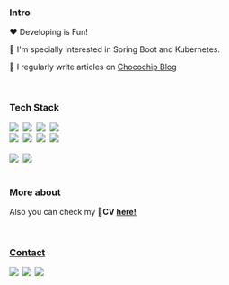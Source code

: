 <h3 align="left">Intro</h3>
 <p> ❤ Developing is Fun! </p>
 <p>🔭 I'm specially interested in Spring Boot and Kubernetes.</p>
 <p>📝 I regularly write articles on <a href="https://velog.io/@chocochip">Chocochip Blog</a></p>

<br>
<h3 align="left">Tech Stack</h3>
<div align=left>
  <img src="https://img.shields.io/badge/Javascript-F7DF1E?style=flat-square&logo=javascript&logoColor=000000"/>&nbsp
  <img src="https://img.shields.io/badge/Java-E34F26?style=flat-square&logo=java&logoColor=FFFFFF"/>&nbsp
  <img src="https://img.shields.io/badge/C++-F34B7D?style=flat-square&logo=c%2B%2B&logoColor=FFFFFF"/>&nbsp
<!--   <img src="https://img.shields.io/badge/C%23-239120?style=flat-square&logo=c-sharp&logoColor=FFFFFF"/>&nbsp -->
  <img src="https://img.shields.io/badge/Python-3572A5?style=flat-square&logo=Python&logoColor=FFFFFF"/>&nbsp
   <br>
  <img src="https://img.shields.io/badge/Node.js-339933?style=flat-square&logo=node.js&logoColor=white"/>&nbsp
  <img src="https://img.shields.io/badge/Spring-6DB33F?style=flat-square&logo=spring&logoColor=white"/>&nbsp
  <img src="https://img.shields.io/badge/AWS-FF9900?style=flat-square&logo=Amazon AWS&logoColor=white"/>&nbsp
  <img src="https://img.shields.io/badge/Kubernetes-326CE5?style=flat-square&logo=kubernetes&logoColor=white"/>&nbsp
   <br>
   <br>
</div>

<div align=left>
  <img src="http://mazassumnida.wtf/api/mini/generate_badge?boj=chocochip101"/>&nbsp
  <img src="http://mazassumnida.wtf/api/mini/generate_badge?boj=kiho1998"/>&nbsp
</div>

<br>
 <h3>More about</h3>
 <p>
Also you can check my 📃<b>CV <a href="https://github.com/Chocochip101/CV/blob/main/CV-230101.pdf" target="_blank"> here!
 </p>
 
<br>
 <h3>Contact</h3>
 <p>
  <img src="https://img.shields.io/badge/chocochip101-0A66C2?style=flat-square&logo=linkedin&logoColor=white"/></a>&nbsp
  <img src="https://img.shields.io/badge/dev.chocochip-EA4335?style=flat-square&logo=gmail&logoColor=white"/></a>&nbsp
  <img src="https://img.shields.io/badge/symb0l__0310-E4405F?style=flat-square&logo=instagram&logoColor=white"/></a>&nbsp
</p>

<!--
**Chocochip101/Chocochip101** is a ✨ _special_ ✨ repository because its `README.md` (this file) appears on your GitHub profile.

Here are some ideas to get you started:

- 🔭 I’m currently working on ...
- 🌱 I’m currently learning ...
- 👯 I’m looking to collaborate on ...
- 🤔 I’m looking for help with ...
- 💬 Ask me about ...
- 📫 How to reach me: ...
- 😄 Pronouns: ...
- ⚡ Fun fact: ...
-->
